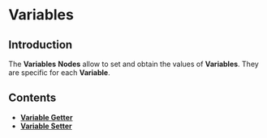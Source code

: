 # Variables

## Introduction

The **Variables** **Nodes** allow to set and obtain the values of **Variables**. They are specific for each **Variable**.

## Contents

* [**Variable Getter**](variable-getter.md)
* [**Variable Setter**](variable-setter.md)